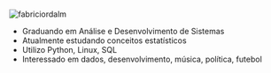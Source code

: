 

<h3 align="center"></h3> 
<p align="left"> <img src="https://komarev.com/ghpvc/?username=fabriciordalm" alt="fabriciordalm" /> </p>

- Graduando em Análise e Desenvolvimento de Sistemas
- Atualmente estudando conceitos estatísticos 
- Utilizo Python, Linux, SQL
- Interessado em dados, desenvolvimento, música, política, futebol

<!-- - Undergraduate in System Analisys and Development
- I'm currently learning concepts of statistics
- Interested in data, development, musics, politics, football (soccer)
- 📝 I regulary write articles on [medium.com/@fabriciordalm](https://medium.com/@fabriciordalm) 
- 📫 My email: [fabriciordalm@gmail.com](mailto:fabriciordalm@gmail.com) -->

